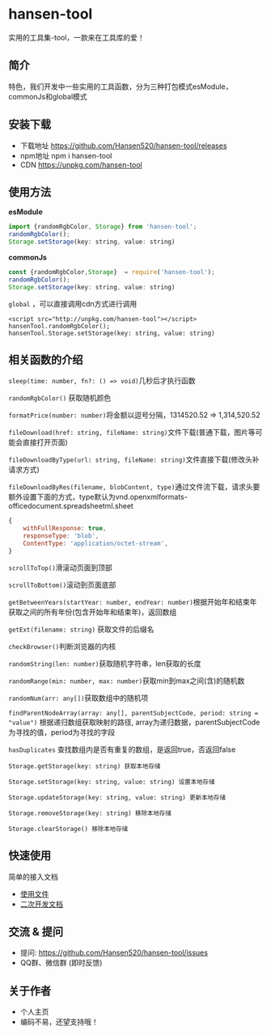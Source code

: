 # hansen-tool
实用的工具集-tool，一款来在工具库的爱！

## 简介
特色，我们开发中一些实用的工具函数，分为三种打包模式esModule，commonJs和global模式

## 安装下载

- 下载地址 https://github.com/Hansen520/hansen-tool/releases
- npm地址 npm i hansen-tool
- CDN https://unpkg.com/hansen-tool

## 使用方法

**esModule**

```javascript
import {randomRgbColor, Storage} from 'hansen-tool';
randomRgbColor();
Storage.setStorage(key: string, value: string)
```

**commonJs**

```javascript
const {randomRgbColor,Storage}  = require('hansen-tool');
randomRgbColor();
Storage.setStorage(key: string, value: string)
```

`global` ，可以直接调用cdn方式进行调用

```javascrip
<script src="http://unpkg.com/hansen-tool"></script>
hansenTool.randomRgbColor();
hansenTool.Storage.setStorage(key: string, value: string)
```

## 相关函数的介绍

`sleep(time: number, fn?: () => void)`几秒后才执行函数

`randomRgbColor()` 获取随机颜色

`formatPrice(number: number)`将金额以逗号分隔，1314520.52 => 1,314,520.52

`fileDownload(href: string, fileName: string)`文件下载(普通下载，图片等可能会直接打开页面)

`fileDownloadByType(url: string, fileName: string)`文件直接下载(修改头补请求方式)

`fileDownloadByRes(filename, blobContent, type)`通过文件流下载，请求头要额外设置下面的方式，type默认为vnd.openxmlformats-officedocument.spreadsheetml.sheet

```javascript
{
    withFullResponse: true,
    responseType: 'blob',
    ContentType: 'application/octet-stream',
}
```

`scrollToTop()`滑滚动页面到顶部

`scrollToBottom()`滚动到页面底部

`getBetweenYears(startYear: number, endYear: number)`根据开始年和结束年获取之间的所有年份(包含开始年和结束年)，返回数组

`getExt(filename: string)` 获取文件的后缀名

`checkBrowser()`判断浏览器的内核

`randomString(len: number)`获取随机字符串，len获取的长度

`randomRange(min: number, max: number)`获取min到max之间(含)的随机数

`randomNum(arr: any[])`获取数组中的随机项

`findParentNodeArray(array: any[], parentSubjectCode, period: string = "value")` 根据递归数组获取映射的路径, array为递归数据，parentSubjectCode为寻找的值，period为寻找的字段

`hasDuplicates` 查找数组内是否有重复的数组，是返回true，否返回false

```jvascript
Storage.getStorage(key: string) 获取本地存储

Storage.setStorage(key: string, value: string) 设置本地存储

Storage.updateStorage(key: string, value: string) 更新本地存储

Storage.removeStorage(key: string) 移除本地存储

Storage.clearStorage() 移除本地存储

```



## 快速使用
简单的接入文档

- [使用文件](./doc/use/PEADME.md)
- [二次开发文档](./doc/dev/README.md)

## 交流 & 提问
- 提问: https://github.com/Hansen520/hansen-tool/issues
- QQ群、微信群 (即时反馈)

## 关于作者
- 个人主页
- 编码不易，还望支持哦！
<!-- <img src="surport_pay.png" alt="Alt text" style="zoom:50%;" /> -->